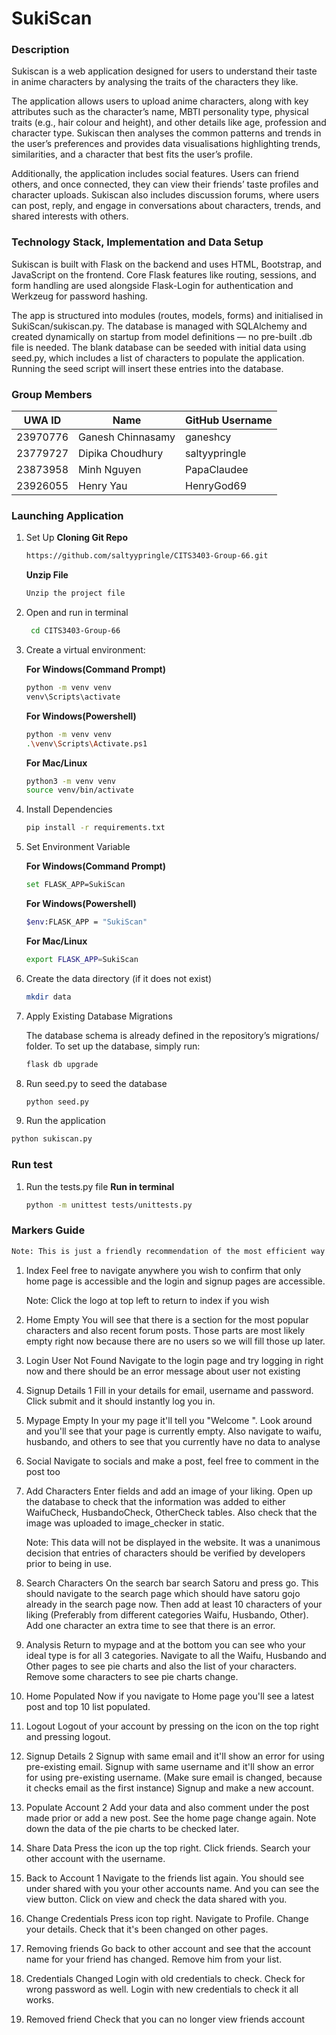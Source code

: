 # SukiScan 
### Description
Sukiscan is a web application designed for users to understand their taste in anime characters by analysing the traits of the characters they like. 

The application allows users to upload anime characters, along with key attributes such as the character’s name, MBTI personality type, physical traits (e.g., hair colour and height), and other details like age, profession and character type. Sukiscan then analyses the common patterns and trends in the user’s preferences and provides data visualisations highlighting trends, similarities, and a character that best fits the user’s profile. 

Additionally, the application includes social features. Users can friend others, and once connected, they can view their friends’ taste profiles and character uploads. Sukiscan also includes discussion forums, where users can post, reply, and engage in conversations about characters, trends, and shared interests with others.

### Technology Stack, Implementation and Data Setup
Sukiscan is built with Flask on the backend and uses HTML, Bootstrap, and JavaScript on the frontend. Core Flask features like routing, sessions, and form handling are used alongside Flask-Login for authentication and Werkzeug for password hashing.

The app is structured into modules (routes, models, forms) and initialised in SukiScan/sukiscan.py. The database is managed with SQLAlchemy and created dynamically on startup from model definitions — no pre-built .db file is needed. The blank database can be seeded with initial data using seed.py, which includes a list of characters to populate the application. Running the seed script will insert these entries into the database.

### Group Members
| UWA ID    | Name              | GitHub Username  |
|-----------|-------------------|------------------|
| 23970776  | Ganesh Chinnasamy | ganeshcy         |
| 23779727  | Dipika Choudhury  | saltyypringle    |
| 23873958  | Minh Nguyen       | PapaClaudee      |
| 23926055  | Henry Yau         | HenryGod69       |


### Launching Application


1. Set Up
   **Cloning Git Repo**
   
   ```sh
   https://github.com/saltyypringle/CITS3403-Group-66.git
   ```

   **Unzip File**
   ```sh
   Unzip the project file
   ```

2. Open and run in terminal
   ```sh
    cd CITS3403-Group-66
   ```
3. Create a virtual environment:

    **For Windows(Command Prompt)**

    ```sh
    python -m venv venv
    venv\Scripts\activate
    ```
    
   **For Windows(Powershell)**

    ```sh
    python -m venv venv
    .\venv\Scripts\Activate.ps1
    ```

    **For Mac/Linux**

    ```sh
    python3 -m venv venv
    source venv/bin/activate
    ```
5. Install Dependencies
   ```sh
   pip install -r requirements.txt
   ```

6. Set Environment Variable

    **For Windows(Command Prompt)**

    ```sh
    set FLASK_APP=SukiScan
    ```
    
   **For Windows(Powershell)**

    ```sh
    $env:FLASK_APP = "SukiScan"
    ```

    **For Mac/Linux**

    ```sh
    export FLASK_APP=SukiScan
    ```
7. Create the data directory (if it does not exist)
   ```sh
   mkdir data

8. Apply Existing Database Migrations

   The database schema is already defined in the repository’s migrations/ folder. To set up the database, simply run:
      ```sh
      flask db upgrade
      ```

9. Run seed.py to seed the database
   ```sh
   python seed.py
    ```

10. Run the application
   ```sh
   python sukiscan.py

   ```

### Run test 
1. Run the tests.py file
   **Run in terminal**

   ```sh
   python -m unittest tests/unittests.py
   ```


### Markers Guide
```sh
Note: This is just a friendly recommendation of the most efficient way to navigate our website, by all means explore however you wish to :)
```
1. Index
   Feel free to navigate anywhere you wish to confirm that only home page is accessible and the login and signup pages are accessible.
   
   Note: Click the logo at top left to return to index if you wish

2. Home Empty
   You will see that there is a section for the most popular characters and also recent forum posts. Those parts are most likely empty right now because there are no users so we will fill those up later.

3. Login User Not Found
   Navigate to the login page and try logging in right now and there should be an error message about user not existing

4. Signup Details 1
   Fill in your details for email, username and password. Click submit and it should instantly log you in.

5. Mypage Empty
   In your my page it'll tell you "Welcome <username>". Look around and you'll see that your page is currently empty. Also navigate to waifu, husbando, and others to see that you currently have no data to analyse

6. Social
   Navigate to socials and make a post, feel free to comment in the post too

7. Add Characters
   Enter fields and add an image of your liking. Open up the database to check that the information was added to either WaifuCheck, HusbandoCheck, OtherCheck tables. Also check that the image was uploaded to image_checker in static.

   Note: This data will not be displayed in the website. It was a unanimous decision that entries of characters should be verified by developers prior to being in use.

8. Search Characters
   On the search bar search Satoru and press go. This should navigate to the search page which should have satoru gojo already in the search page now. 
   Then add at least 10 characters of your liking (Preferably from different categories Waifu, Husbando, Other).
   Add one character an extra time to see that there is an error.

9. Analysis
   Return to mypage and at the bottom you can see who your ideal type is for all 3 categories. 
   Navigate to all the Waifu, Husbando and Other pages to see pie charts and also the list of your characters.
   Remove some characters to see pie charts change.

10. Home Populated
   Now if you navigate to Home page you'll see a latest post and top 10 list populated.

11. Logout
   Logout of your account by pressing on the icon on the top right and pressing logout.

12. Signup Details 2
   Signup with same email and it'll show an error for using pre-existing email.
   Signup with same username and it'll show an error for using pre-existing username. (Make sure email is changed, because it checks email as the first instance)
   Signup and make a new account.

13. Populate Account 2
   Add your data and also comment under the post made prior or add a new post. See the home page change again.
   Note down the data of the pie charts to be checked later.

14. Share Data
   Press the icon up the top right.
   Click friends.
   Search your other account with the username.

15. Back to Account 1
   Navigate to the friends list again.
   You should see under shared with you your other accounts name. And you can see the view button.
   Click on view and check the data shared with you.

16. Change Credentials
   Press icon top right.
   Navigate to Profile.
   Change your details.
   Check that it's been changed on other pages.

17. Removing friends
   Go back to other account and see that the account name for your friend has changed.
   Remove him from your list.

18. Credentials Changed
   Login with old credentials to check.
   Check for wrong password as well.
   Login with new credentials to check it all works.

19. Removed friend
   Check that you can no longer view friends account



